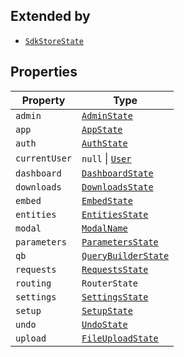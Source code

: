 ## Extended by

- [`SdkStoreState`](SdkStoreState.md)

## Properties

| Property | Type |
| ------ | ------ |
| <a id="admin"></a> `admin` | [`AdminState`](AdminState.md) |
| <a id="app"></a> `app` | [`AppState`](AppState.md) |
| <a id="auth"></a> `auth` | [`AuthState`](AuthState.md) |
| <a id="currentuser"></a> `currentUser` | `null` \| [`User`](User.md) |
| <a id="dashboard"></a> `dashboard` | [`DashboardState`](DashboardState.md) |
| <a id="downloads"></a> `downloads` | [`DownloadsState`](../type-aliases/DownloadsState.md) |
| <a id="embed"></a> `embed` | [`EmbedState`](EmbedState.md) |
| <a id="entities"></a> `entities` | [`EntitiesState`](EntitiesState.md) |
| <a id="modal"></a> `modal` | [`ModalName`](../type-aliases/ModalName.md) |
| <a id="parameters"></a> `parameters` | [`ParametersState`](ParametersState.md) |
| <a id="qb"></a> `qb` | [`QueryBuilderState`](QueryBuilderState.md) |
| <a id="requests"></a> `requests` | [`RequestsState`](../type-aliases/RequestsState.md) |
| <a id="routing"></a> `routing` | `RouterState` |
| <a id="settings"></a> `settings` | [`SettingsState`](SettingsState.md) |
| <a id="setup"></a> `setup` | [`SetupState`](SetupState.md) |
| <a id="undo"></a> `undo` | [`UndoState`](../type-aliases/UndoState.md) |
| <a id="upload"></a> `upload` | [`FileUploadState`](../type-aliases/FileUploadState.md) |
